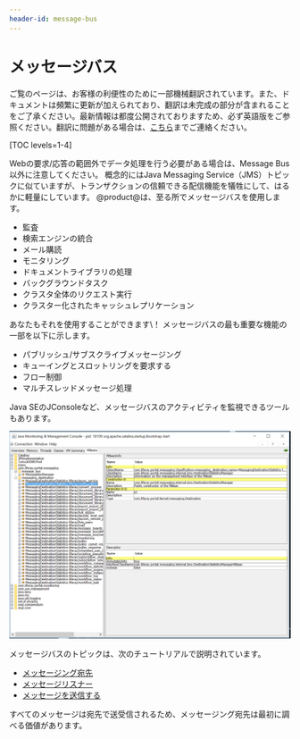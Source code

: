 ```yaml
---
header-id: message-bus
---
```


# メッセージバス

<p class="alert alert-info"><span class="wysiwyg-color-blue120">ご覧のページは、お客様の利便性のために一部機械翻訳されています。また、ドキュメントは頻繁に更新が加えられており、翻訳は未完成の部分が含まれることをご了承ください。最新情報は都度公開されておりますため、必ず英語版をご参照ください。翻訳に問題がある場合は、<a href="mailto:support-content-jp@liferay.com">こちら</a>までご連絡ください。</span></p>

[TOC levels=1-4]

Webの要求/応答の範囲外でデータ処理を行う必要がある場合は、Message Bus以外に注意してください。 概念的にはJava Messaging Service（JMS）トピックに似ていますが、トランザクションの信頼できる配信機能を犠牲にして、はるかに軽量にしています。 @product@は、至る所でメッセージバスを使用します。

  - 監査
  - 検索エンジンの統合
  - メール購読
  - モニタリング
  - ドキュメントライブラリの処理
  - バックグラウンドタスク
  - クラスタ全体のリクエスト実行
  - クラスター化されたキャッシュレプリケーション

あなたもそれを使用することができます\！ メッセージバスの最も重要な機能の一部を以下に示します。

  - パブリッシュ/サブスクライブメッセージング
  - キューイングとスロットリングを要求する
  - フロー制御
  - マルチスレッドメッセージ処理

Java SEのJConsoleなど、メッセージバスのアクティビティを監視できるツールもあります。

![図1：JConsoleは、送信されたメッセージバスメッセージ、保留中のメッセージなどの統計を示します。](../../../images/message-bus-jconsole.png)

メッセージバスのトピックは、次のチュートリアルで説明されています。

  - [メッセージング宛先](/docs/7-1/tutorials/-/knowledge_base/t/messaging-destinations)
  - [メッセージリスナー](/docs/7-1/tutorials/-/knowledge_base/t/message-listeners)
  - [メッセージを送信する](/docs/7-1/tutorials/-/knowledge_base/t/sending-messages)

すべてのメッセージは宛先で送受信されるため、メッセージング宛先は最初に調べる価値があります。
